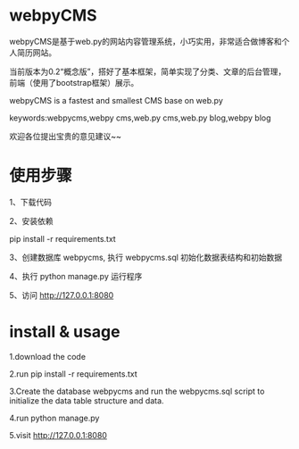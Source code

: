 # webpyCMS

webpyCMS是基于web.py的网站内容管理系统，小巧实用，非常适合做博客和个人简历网站。

当前版本为0.2“概念版”，搭好了基本框架，简单实现了分类、文章的后台管理，前端（使用了bootstrap框架）展示。

webpyCMS is a fastest and smallest CMS base on web.py

keywords:webpycms,webpy cms,web.py cms,web.py blog,webpy blog


欢迎各位提出宝贵的意见建议~~

使用步骤
=========
1、下载代码

2、安装依赖

   pip install -r requirements.txt

3、创建数据库 webpycms, 执行 webpycms.sql 初始化数据表结构和初始数据

4、执行 python manage.py 运行程序

5、访问 http://127.0.0.1:8080

# install & usage

1.download the code

2.run pip install -r requirements.txt

3.Create the database webpycms and run the webpycms.sql script to initialize the data table structure and data.

4.run python manage.py

5.visit http://127.0.0.1:8080

